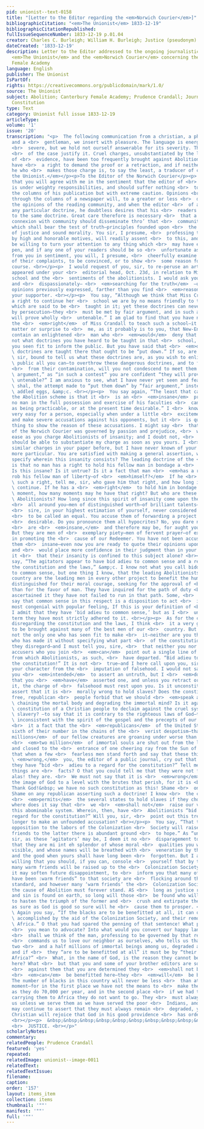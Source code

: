 ```yaml
---
pid: unionist--text-0158
title: "[Letter to the Editor regarding the <em>Norwich Courier</em>]"
bibliographicCitation: "<em>The Unionist</em> 1833-12-19"
bibliographicCitationRepublished: 
fullIssueSequenceNumber: 1833-12-19 p.01.04
creator: Charles C. Burleigh; William H. Burleigh; Justice (pseudonym)
dateCreated: '1833-12-19'
description: Letter to the Editor addressed to the ongoing journalistic dispute between
  <em>The Unionist</em> and the <em>Norwich Courier</em> concerning the Canterbury
  Female Academy
language: English
publisher: The Unionist
IsPartOf: 
rights: https://creativecommons.org/publicdomain/mark/1.0/
source: The Unionist
subject: Abolition; Canterbury Female Academy; Prudence Crandall; Journalistic Debate;
  Constitution
type: Text
category: Unionist full issue 1833-12-19
articleType: 
volume: '1'
issue: '20'
transcription: "<p>  The following communication from a christian, a philanthropist,
  and a <br>  gentleman, we insert with pleasure. The language is energetic, occasionally
  <br>  severe, but we hold not ourself answerable for its severity. The circumstances
  <br>  of the case justify it. Cruel charges, unsubstantiated by the least shadow
  of <br>  evidence, have been too frequently brought against Abolitionists, and we
  have <br>  a right to demand the proof or a retraction, and if neither is given,
  he who <br>  makes those charge is, to say the least, a traducer of character. <br></p><p><em>For
  the Unionist.</em></p><p>To the Editor of the Norwich Courier</p><p>  SIR—I presume
  that you will agree with me in the sentiment that the editor of <br>  a public journal
  is under weighty responsibilities, and should suffer nothing <br>  to appear in
  the columns of his publication but with extreme caution. Opinions <br>  disseminated
  through the columns of a newspaper will, to a greater or less <br>  degree, influence
  the opinions of the reading community, and when the editor <br>  of a paper advocates
  any particular doctrine, he doubtless desires that his <br>  readers may adhere
  to the same doctrine. Great care therefore is necessary <br>  that a person in your
  connexion with community should disseminate thro’ that <br>  community, precepts
  which shall bear the test of truth—principles founded upon <br>  the strictest rules
  of justice and sound morality. You sir, I presume, <br>  professing to be governed
  by high and honorable motives, will readily assent <br>  to this, and at all times
  be willing to turn your attention to any thing which <br>  may have escaped your
  pen, and if any one of your readers should be so <br>  unfortunate as to differ
  from you in sentiment, you will, I presume, <br>  cheerfully examine the ground
  of their complaints, to be convinced, or to show <br>  some reason for a different
  course. <br></p><p>  I would request of you, sir, to re-peruse an article which
  appeared under your <br>  editorial head, Oct. 23d, in relation to Miss Crandall’s
  school and the <br>  sentiments of the abolitionists. I would ask you to do it calmly
  and <br>  dispassionately— <br>  <em>searching for the truth</em>  —unbiased by
  opinions previously expressed, farther than you find <br>  <em>reason</em>  to be
  your supporter. <br></p><p>  You say, “Although we think that Miss Crandall has
  a right to continue her <br>  school we are by no means friendly to the doctrines
  which are said to be <br>  taught in it; yet these doctrines can never be put down
  by persecution—they <br>  must be met by fair argument, and in such a contest they
  will prove wholly <br>  untenable.” I am glad to find that you have never denied
  the <br>  <em>right</em>  of Miss Crandall to teach such a school—it is rather a
  matter or surprise to <br>  me, as it probably is to you, that New-England should
  contain an enlightened <br>  man who <br>  <em>would</em>  deny that right. I know
  not what doctrines you have heard to be taught in that <br>  school, neither have
  you seen fit to inform the public. But you have said that <br>  <em>dangerous</em>
  \ doctrines are taught there that ought to be “put down.” If so, are not you, <br>
  \ sir, bound to tell us what these doctrines are, as you wish to enlighten the <br>
  \ public all you can—to overthrow these dangerous doctrines, and to free society
  <br>  from their contamination, will you not condescend to meet them by “fair <br>
  \ argument,” as “in such a contest” you are confident “they will prove wholly <br>
  \ untenable?” I am anxious to see, what I have never yet seen and feat I never <br>
  \ shal, the attempt made to “put them down” by “fair argument,” instead of <br>
  \ addled eggs, &amp;c. <br></p><p>  You say again, “The least that can be said of
  the Abolition scheme is that it <br>  is an <br>  <em>insane</em>  project—one which
  no man in the full possession and exercise of his faculties <br>  can contemplate
  as being practicable, or at the present time desirable.” I <br>  know, sir, it is
  very easy for a person, especially when under a little <br>  excitement, to go on
  and make severe accusations against his opponents, but it <br>  is quite another
  thing to show the reason of these accusations. I might say <br>  that the editor
  of the Norwich Courier was governed by passion and prejudice, <br>  with as much
  ease as you charge Abolitionists of insanity; and I doubt not, <br>  sir, that I
  should be able to substantiate my charge as soon as you yours. I <br>  have seen
  similar charges in your paper before, but I have never known of your <br>  being
  more particular. You are satisfied with making a general assertion, why <br>  not
  specify wherein this insanity consists? The leading doctrine of the <br>  Abolitionists
  is that no man has a right to hold his fellow man in bondage a <br>  single moment.
  Is this insane? Is it untrue? Is it a fact that man <br>  <em>has a right</em>  to
  rob his fellow man of liberty—of <br>  <em>himself?</em>  If he <br>  <em>has</em>
  \ such a right, tell me, sir, who gave him that right, and how long it is to <br>
  \ continue. If he has a <br>  <em>right</em>  to hold him in bondage <br>  <em>one</em>
  \ moment, how many moments may he have that right? But who are these insane <br>
  \ Abolitionists? How long since this spirit of insanity come upon them? They are
  <br>  all around you—men of distinguished worth—of brilliant talents—to whom you,
  <br>  sire, in your highest estimation of yourself, never considered yourself worthy
  <br>  to be called an equal. You accuse them of forwarding a project which is not
  <br>  desirable. Do you pronounce them all hypocrites? No, you dare not, but they
  <br>  are <br>  <em>insane,</em>  and therefore may be, for aught you know, sincere.
  But they are men of <br>  exemplary piety—men of fervent prayer—of extensive influence
  in promoting the <br>  cause of our Redeemer. You have not been accustomed to pronounce
  them <br>  insane—even now you are ready to quote their opinions upon other subjects
  and <br>  would place more confidence in their judgment than in your own. How happens
  it <br>  that their insanity is confined to this subject alone? <br></p><p>  You
  say, “The agitators appear to have bid adieu to common sense and a regard <br>  for
  the constitution and the laws,” &amp;c. I know not what you call bidding <br>  adieu
  to common sense, but one thing I know, that the leading Abolitionists in <br>  our
  country are the leading men in every other project to benefit the human <br>  race—men
  distinguished for their moral courage, seeking for the approval of <br>  God rather
  than for the favor of man. They have inquired for the path of duty <br>  and having
  ascertained it they have not failed to run in that path. Some, <br>  perhaps, might
  say that common sense in this respect is a disposition to act <br>  in a manner
  most congenial with popular feeling, If this is your definition of <br>  the term,
  I admit that they have ‘bid adieu to common sense,’ but as I <br>  understand the
  term they have most strictly adhered to it. <br></p><p>  As for the charge of their
  disregarding the constitution and the laws, I think <br>  it a very grave accusation
  to be brought against many of the best men of our <br>  country. But you, sir, are
  not the only one who has seen fit to make <br>  it—neither are you the only one
  who has made it without specifying what part <br>  of the constitution or what laws
  they disregard—and I must tell you, sire, <br>  that neither you nor all the wholesale
  accusers who you join <br>  <em>can</em>  point out a single line of our constitution
  from which Abolitionists, as such, <br>  have departed. “Bid adieu to a regard for
  the constitution!” It is not <br>  true—and I here call upon you, sir, to clear
  your character from the <br>  imputation of falsehood. I would not say, sir, that
  you <br>  <em>intended</em>  to assert an untruth, but I <br>  <em>do</em>  say
  that you <br>  <em>have</em>  asserted one, and unless you retract or substantiate
  it, the charge of <br>  falsehood must rest upon you. Is it unconstitutional to
  assert that it is <br>  morally wrong to hold slaves? Does the constitution of a
  free, republican <br>  people forbid that we should <br>  <em>speak against</em>
  \ chaining the mortal body and degrading the immortal mind? Is it against the <br>
  \ constitution of a Christian people to declaim against the cruel system of <br>
  \ slavery? —to say that it is contrary to the righteous laws of God—that it is <br>
  \ inconsistent with the spirit of the gospel and the precepts of our Savior? Is
  <br>  it a fact that the <br>  <em>republicans</em>  of the United States hold one
  sixth of their number in the chains of the <br>  verist despotism—that <br>  <em>two
  millions</em>  of our fellow creatures are groaning under worse than Egyptian servitude—that
  <br>  <em>two million</em>  of immortal souls are shut out from the light of science
  and closed to the <br>  entrance of one cheering ray from the Sun of Righteousness—and
  that when a few <br>  fearless men stand forth and say that these things are <br>
  \ <em>wrong,</em>  you, the editor of a public journal, cry out that in so saying
  they have “bid <br>  adieu to a regard for the constitution?” Tell me, sir, if these
  things are <br>  facts? O that you could tell me that they were not facts! But,
  alas! they are. <br>  We must not say that it is <br>  <em>wrong</em>  to degrade
  the image of God to a level with the brutes that perish, for it is <br>  unconstitutional.
  Thank God!&nbsp; we have no such constitution as this! Shame <br>  on my countrymen!
  Shame on any republican asserting such a doctrine! I know <br>  the constitution
  <br>  <em>permits</em>  the several states to hold slaves if they choose—but no
  where does it say that <br>  we <br>  <em>shall not</em>  raise our voices against
  this abominable system. Wherein, then, have <br>  Abolitionists “bid adieu to a
  regard for the constitution?” Will you, sir, <br>  point out this treason, or cease
  longer to make an unfounded accusation? <br></p><p>  You say, “That this unprincipled
  opposition to the labors of the Colonization <br>  Society will raise up many warm
  friends to the latter there is abundant ground <br>  to hope.” As “unprincipled,:
  sir, as these ‘agitators’ may be, I deem it no <br>  disparagement to you to say
  that they are mi int eh splendor of whose moral <br>  qualities you would be hardly
  visible, and whose names will be breathed with <br>  veneration by the virtuous
  and the good when yours shall have long been <br>  forgotten. But I am perfectly
  willing that you should, if you can, console <br>  yourself that by this opposition
  many warm friends will be raised up to the <br>  Colonization Society, but perhaps
  it may soften future disappointment, to <br>  inform you that many of those who
  have been :warm friends” to that society are <br>  flocking around the Abolition
  standard, and however many ‘warm friends’ the <br>  Colonization Society may have,
  the cause of Abolition must forever stand. AS <br>  long as justice reigns in heaven
  and sin is found on earth, so long will those <br>  be found who will exert themselves
  to hasten the triumph of the former and <br>  crush and extirpate the latter, and
  as sure as God is good so sure will he <br>  cause them to prosper. <br></p><p>
  \ Again you say, “If the blacks are to be benefitted at all, it can only be <br>
  \ accomplished by the aid of the Colonization Society, and their removal to <br>
  \ Africa.” O that you had spared the penning of that sentence! What principle do
  <br>  you mean to advocate? Into what would you convert our happy land? What, sir,
  <br>  shall we think of the man, professing to be governed by that religion which
  <br>  commands us to love our neighbor as ourselves, who tells us that here are
  two <br>  and a half millions of immortal beings among us, degraded and wretched,
  and if <br>  they “are to be benefitted at all” it must be by “their removal to
  Africa?” <br>  What, in the name of God, is the reason they cannot be benefitted
  here? What <br>  but that you and some of your brother editors are so wickedly prejudiced
  <br>  against them that you are determined they <br>  <em>shall not be?</em>  They
  <br>  <em>can</em>  be benefitted here—they <br>  <em>will</em>  be benefitted here.
  The number of blacks in this country will never be less <br>  than at the present
  moment—for in the first place we have not the means to <br>  make them less, increasing
  as they do 70,000 per year, and in the second place <br>  if we had the means of
  carrying them to Africa they do not want to go. They <br>  must always remain with
  us unless we serve them as we have served the poor <br>  Indians, and though you
  may continue to assert that they must always remain <br>  degraded, yet ever true
  Christian will rejoice that God in his good providence <br>  has ordered it otherwise.
  <br></p><p>  &nbsp;&nbsp;&nbsp;&nbsp;&nbsp;&nbsp;&nbsp;&nbsp;&nbsp;&nbsp;&nbsp;&nbsp;&nbsp;&nbsp;&nbsp;&nbsp;&nbsp;&nbsp;&nbsp;&nbsp;&nbsp;&nbsp;&nbsp;&nbsp;&nbsp;&nbsp;&nbsp;&nbsp;&nbsp;&nbsp;&nbsp;&nbsp;&nbsp;&nbsp;&nbsp;&nbsp;&nbsp;&nbsp;&nbsp;&nbsp;&nbsp;&nbsp;&nbsp;&nbsp;&nbsp;&nbsp;&nbsp;&nbsp;&nbsp;&nbsp;&nbsp;&nbsp;&nbsp;&nbsp;&nbsp;&nbsp;&nbsp;&nbsp;&nbsp;&nbsp;&nbsp;&nbsp;&nbsp;&nbsp;&nbsp;&nbsp;&nbsp;&nbsp;&nbsp;&nbsp;&nbsp;&nbsp;&nbsp;&nbsp;&nbsp;&nbsp;&nbsp;&nbsp;&nbsp;&nbsp;&nbsp;&nbsp;&nbsp;&nbsp;&nbsp;&nbsp;&nbsp;&nbsp;&nbsp;&nbsp;&nbsp;&nbsp;&nbsp;&nbsp;&nbsp;&nbsp;&nbsp;&nbsp;&nbsp;&nbsp;&nbsp;&nbsp;&nbsp;&nbsp;&nbsp;&nbsp;&nbsp;
  <br>  JUSTICE. <br></p>"
scholarlyNotes: 
commentary: 
relatedPeople: Prudence Crandall
featured: 'yes'
repeated: 
relatedImage: unionist--image-0011
relatedText: 
relatedTextIssue: 
filename: 
caption: 
order: '157'
layout: items_item
collection: items
thumbnail: '""'
manifest: '""'
full: '""'
---
```

